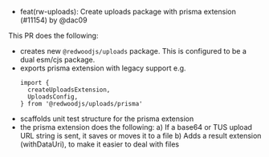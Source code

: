 - feat(rw-uploads): Create uploads package with prisma extension (#11154) by @dac09

This PR does the following:
- creates new `@redwoodjs/uploads` package. This is configured to be a dual esm/cjs package.
- exports prisma extension with legacy support e.g.
    ```
    import {
      createUploadsExtension,
      UploadsConfig,
    } from '@redwoodjs/uploads/prisma'
    ```
- scaffolds unit test structure for the prisma extension
- the prisma extension does the following:
a) If a base64 or TUS upload URL string is sent, it saves or moves it to a file
b) Adds a result extension (withDataUri), to make it easier to deal with files 
